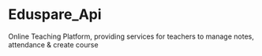 # Eduspare_Api
Online Teaching Platform, providing services for teachers to manage notes, attendance &amp; create course
